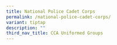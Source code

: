 ```yaml
---
title: National Police Cadet Corps
permalink: /national-police-cadet-corps/
variant: tiptap
description: ""
third_nav_title: CCA Uniformed Groups
---
```

